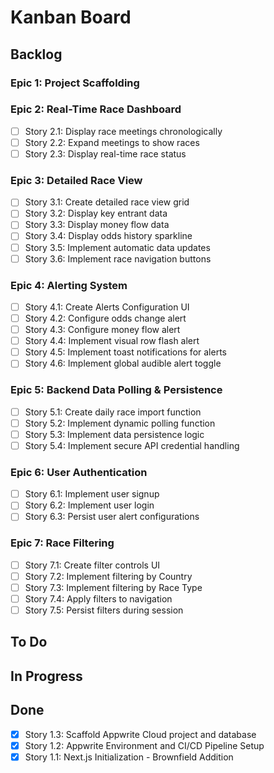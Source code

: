 # Kanban Board

## Backlog

### Epic 1: Project Scaffolding

### Epic 2: Real-Time Race Dashboard

- [ ] Story 2.1: Display race meetings chronologically
- [ ] Story 2.2: Expand meetings to show races
- [ ] Story 2.3: Display real-time race status

### Epic 3: Detailed Race View

- [ ] Story 3.1: Create detailed race view grid
- [ ] Story 3.2: Display key entrant data
- [ ] Story 3.3: Display money flow data
- [ ] Story 3.4: Display odds history sparkline
- [ ] Story 3.5: Implement automatic data updates
- [ ] Story 3.6: Implement race navigation buttons

### Epic 4: Alerting System

- [ ] Story 4.1: Create Alerts Configuration UI
- [ ] Story 4.2: Configure odds change alert
- [ ] Story 4.3: Configure money flow alert
- [ ] Story 4.4: Implement visual row flash alert
- [ ] Story 4.5: Implement toast notifications for alerts
- [ ] Story 4.6: Implement global audible alert toggle

### Epic 5: Backend Data Polling & Persistence

- [ ] Story 5.1: Create daily race import function
- [ ] Story 5.2: Implement dynamic polling function
- [ ] Story 5.3: Implement data persistence logic
- [ ] Story 5.4: Implement secure API credential handling

### Epic 6: User Authentication

- [ ] Story 6.1: Implement user signup
- [ ] Story 6.2: Implement user login
- [ ] Story 6.3: Persist user alert configurations

### Epic 7: Race Filtering

- [ ] Story 7.1: Create filter controls UI
- [ ] Story 7.2: Implement filtering by Country
- [ ] Story 7.3: Implement filtering by Race Type
- [ ] Story 7.4: Apply filters to navigation
- [ ] Story 7.5: Persist filters during session

## To Do

## In Progress

## Done

- [x] Story 1.3: Scaffold Appwrite Cloud project and database
- [x] Story 1.2: Appwrite Environment and CI/CD Pipeline Setup
- [x] Story 1.1: Next.js Initialization - Brownfield Addition

